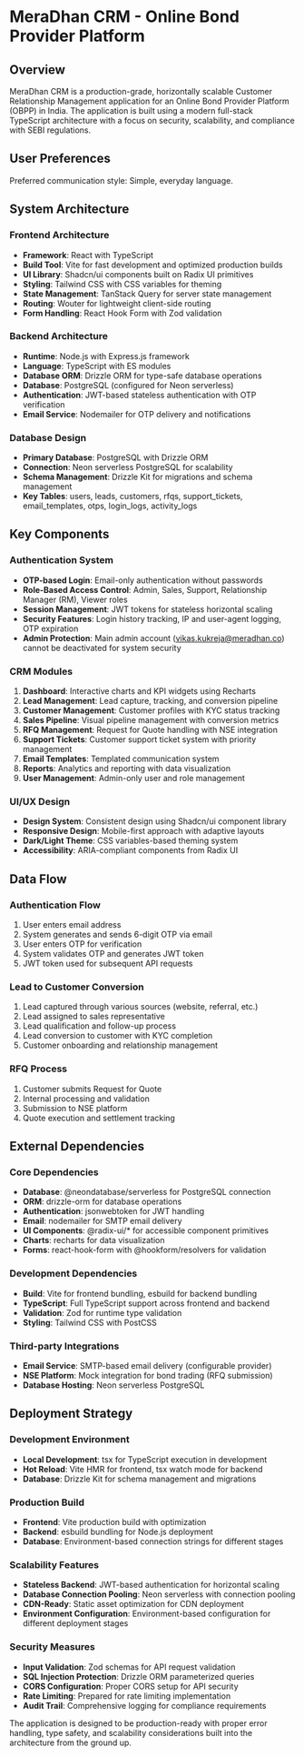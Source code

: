 # MeraDhan CRM - Online Bond Provider Platform

## Overview

MeraDhan CRM is a production-grade, horizontally scalable Customer Relationship Management application for an Online Bond Provider Platform (OBPP) in India. The application is built using a modern full-stack TypeScript architecture with a focus on security, scalability, and compliance with SEBI regulations.

## User Preferences

Preferred communication style: Simple, everyday language.

## System Architecture

### Frontend Architecture
- **Framework**: React with TypeScript
- **Build Tool**: Vite for fast development and optimized production builds
- **UI Library**: Shadcn/ui components built on Radix UI primitives
- **Styling**: Tailwind CSS with CSS variables for theming
- **State Management**: TanStack Query for server state management
- **Routing**: Wouter for lightweight client-side routing
- **Form Handling**: React Hook Form with Zod validation

### Backend Architecture
- **Runtime**: Node.js with Express.js framework
- **Language**: TypeScript with ES modules
- **Database ORM**: Drizzle ORM for type-safe database operations
- **Database**: PostgreSQL (configured for Neon serverless)
- **Authentication**: JWT-based stateless authentication with OTP verification
- **Email Service**: Nodemailer for OTP delivery and notifications

### Database Design
- **Primary Database**: PostgreSQL with Drizzle ORM
- **Connection**: Neon serverless PostgreSQL for scalability
- **Schema Management**: Drizzle Kit for migrations and schema management
- **Key Tables**: users, leads, customers, rfqs, support_tickets, email_templates, otps, login_logs, activity_logs

## Key Components

### Authentication System
- **OTP-based Login**: Email-only authentication without passwords
- **Role-Based Access Control**: Admin, Sales, Support, Relationship Manager (RM), Viewer roles
- **Session Management**: JWT tokens for stateless horizontal scaling
- **Security Features**: Login history tracking, IP and user-agent logging, OTP expiration
- **Admin Protection**: Main admin account (vikas.kukreja@meradhan.co) cannot be deactivated for system security

### CRM Modules
1. **Dashboard**: Interactive charts and KPI widgets using Recharts
2. **Lead Management**: Lead capture, tracking, and conversion pipeline
3. **Customer Management**: Customer profiles with KYC status tracking
4. **Sales Pipeline**: Visual pipeline management with conversion metrics
5. **RFQ Management**: Request for Quote handling with NSE integration
6. **Support Tickets**: Customer support ticket system with priority management
7. **Email Templates**: Templated communication system
8. **Reports**: Analytics and reporting with data visualization
9. **User Management**: Admin-only user and role management

### UI/UX Design
- **Design System**: Consistent design using Shadcn/ui component library
- **Responsive Design**: Mobile-first approach with adaptive layouts
- **Dark/Light Theme**: CSS variables-based theming system
- **Accessibility**: ARIA-compliant components from Radix UI

## Data Flow

### Authentication Flow
1. User enters email address
2. System generates and sends 6-digit OTP via email
3. User enters OTP for verification
4. System validates OTP and generates JWT token
5. JWT token used for subsequent API requests

### Lead to Customer Conversion
1. Lead captured through various sources (website, referral, etc.)
2. Lead assigned to sales representative
3. Lead qualification and follow-up process
4. Lead conversion to customer with KYC completion
5. Customer onboarding and relationship management

### RFQ Process
1. Customer submits Request for Quote
2. Internal processing and validation
3. Submission to NSE platform
4. Quote execution and settlement tracking

## External Dependencies

### Core Dependencies
- **Database**: @neondatabase/serverless for PostgreSQL connection
- **ORM**: drizzle-orm for database operations
- **Authentication**: jsonwebtoken for JWT handling
- **Email**: nodemailer for SMTP email delivery
- **UI Components**: @radix-ui/* for accessible component primitives
- **Charts**: recharts for data visualization
- **Forms**: react-hook-form with @hookform/resolvers for validation

### Development Dependencies
- **Build**: Vite for frontend bundling, esbuild for backend bundling
- **TypeScript**: Full TypeScript support across frontend and backend
- **Validation**: Zod for runtime type validation
- **Styling**: Tailwind CSS with PostCSS

### Third-party Integrations
- **Email Service**: SMTP-based email delivery (configurable provider)
- **NSE Platform**: Mock integration for bond trading (RFQ submission)
- **Database Hosting**: Neon serverless PostgreSQL

## Deployment Strategy

### Development Environment
- **Local Development**: tsx for TypeScript execution in development
- **Hot Reload**: Vite HMR for frontend, tsx watch mode for backend
- **Database**: Drizzle Kit for schema management and migrations

### Production Build
- **Frontend**: Vite production build with optimization
- **Backend**: esbuild bundling for Node.js deployment
- **Database**: Environment-based connection strings for different stages

### Scalability Features
- **Stateless Backend**: JWT-based authentication for horizontal scaling
- **Database Connection Pooling**: Neon serverless with connection pooling
- **CDN-Ready**: Static asset optimization for CDN deployment
- **Environment Configuration**: Environment-based configuration for different deployment stages

### Security Measures
- **Input Validation**: Zod schemas for API request validation
- **SQL Injection Protection**: Drizzle ORM parameterized queries
- **CORS Configuration**: Proper CORS setup for API security
- **Rate Limiting**: Prepared for rate limiting implementation
- **Audit Trail**: Comprehensive logging for compliance requirements

The application is designed to be production-ready with proper error handling, type safety, and scalability considerations built into the architecture from the ground up.